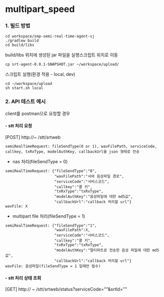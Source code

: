 # multipart_speed

### 1. 빌드 방법
```
cd workspace/smp-semi-real-time-agent-sj
./gradlew build
cd build/libs
```
build/libs 위치에 생성된 jar 파일을 실행스크립트 위치로 이동
```
cp srt-agent-0.0.1-SNAPSHOT.jar ~/workspace/upload/
```
스크립트 실행(환경 적용 - local, dev)
```
cd ~/workspace/upload
sh start.sh local
```
### 2. API 테스트 예시
client를 postman으로 요청할 경우

#### - stt 처리 요청
[POST] http://~ /stt/srtweb
```
semiRealTimeRequest: fileSendType(0 or 1), wavFilePath, serviceCode, callkey, txRxType, modelAuthKey, callbackUrl을 json 형태로 전송
```
- nas 처리(fileSendType = 0)
```
semiRealTimeRequest: {"fileSendType":"0",
                      "wavFilePath":"서버 음성파일 경로",
                      "serviceCode":"서비스코드",
                      "callkey":"콜 키",
                      "txRxType":"txRxType",
                      "modelAuthKey":"음성파일에 대한 md5값",
                      "callbackUrl":"callback 처리할 url"}
wavFile: X
```
- multipart file 처리(fileSendType = 1)
```
semiRealTimeRequest: {"fileSendType":"1",
                      "wavFilePath":X,
                      "serviceCode":"서비스코드",
                      "callkey":"콜 키",
                      "txRxType":"txRxType",
                      "modelAuthKey":"멀티파트로 전송한 음성 파일에 대한 md5값",
                      "callbackUrl":"callback 처리할 url"}
wavFile: 음성파일(fileSendType = 1 일때만 필수)
```
#### - stt 처리 상태 조회
[GET] http:// ~ /stt/srtweb/status?serviceCode=""&srtId=""

